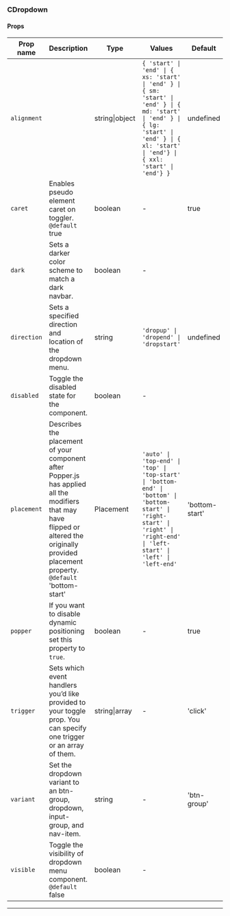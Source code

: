 ### CDropdown

#### Props

| Prop name              | Description                                                                                                                                                                                        | Type           | Values                                                                                                                                                                                        | Default        |
| ---------------------- | -------------------------------------------------------------------------------------------------------------------------------------------------------------------------------------------------- | -------------- | --------------------------------------------------------------------------------------------------------------------------------------------------------------------------------------------- | -------------- |
| <code>alignment</code> |                                                                                                                                                                                                    | string\|object | `{ 'start' \| 'end' \| { xs: 'start' \| 'end' } \| { sm: 'start' \| 'end' } \| { md: 'start' \| 'end' } \| { lg: 'start' \| 'end' } \| { xl: 'start' \| 'end'} \| { xxl: 'start' \| 'end'} }` | undefined      |
| <code>caret</code>     | Enables pseudo element caret on toggler.<br/>`@default` true                                                                                                                                       | boolean        | -                                                                                                                                                                                             | true           |
| <code>dark</code>      | Sets a darker color scheme to match a dark navbar.                                                                                                                                                 | boolean        | -                                                                                                                                                                                             |                |
| <code>direction</code> | Sets a specified direction and location of the dropdown menu.                                                                                                                                      | string         | `'dropup' \| 'dropend' \| 'dropstart'`                                                                                                                                                        | undefined      |
| <code>disabled</code>  | Toggle the disabled state for the component.                                                                                                                                                       | boolean        | -                                                                                                                                                                                             |                |
| <code>placement</code> | Describes the placement of your component after Popper.js has applied all the modifiers that may have flipped or altered the originally provided placement property.<br/>`@default` 'bottom-start' | Placement      | `'auto' \| 'top-end' \| 'top' \| 'top-start' \| 'bottom-end' \| 'bottom' \| 'bottom-start' \| 'right-start' \| 'right' \| 'right-end' \| 'left-start' \| 'left' \| 'left-end'`                | 'bottom-start' |
| <code>popper</code>    | If you want to disable dynamic positioning set this property to `true`.                                                                                                                            | boolean        | -                                                                                                                                                                                             | true           |
| <code>trigger</code>   | Sets which event handlers you’d like provided to your toggle prop. You can specify one trigger or an array of them.                                                                                | string\|array  | -                                                                                                                                                                                             | 'click'        |
| <code>variant</code>   | Set the dropdown variant to an btn-group, dropdown, input-group, and nav-item.                                                                                                                     | string         | -                                                                                                                                                                                             | 'btn-group'    |
| <code>visible</code>   | Toggle the visibility of dropdown menu component.<br/>`@default` false                                                                                                                             | boolean        | -                                                                                                                                                                                             |                |

---
